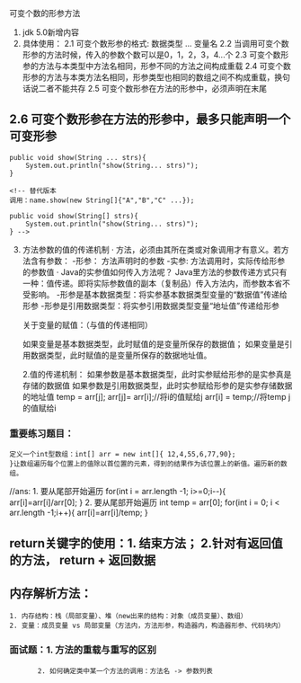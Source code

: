 可变个数的形参方法
1. jdk 5.0新增内容
2. 具体使用：
    2.1 可变个数形参的格式: 数据类型 ...  变量名 
    2.2 当调用可变个数形参的方法时候，传入的参数个数可以是0，1，2，3，4...个
    2.3 可变个数形参的方法与本类型中方法名相同，形参不同的方法之间构成重载
    2.4 可变个数形参的方法与本类方法名相同，形参类型也相同的数组之间不构成重载，换句话说二者不能共存
    2.5 可变个数形参在方法的形参中，必须声明在末尾 
 ## 2.6 可变个数形参在方法的形参中，最多只能声明一个可变形参 

    public void show(String ... strs){
        System.out.println("show(String... strs)");
    }
    
    <!-- 替代版本 
    调用：name.show(new String[]{"A","B","C" ...});

    public void show(String[] strs){
        System.out.println("show(String... strs)");
    } -->
3. 方法参数的值的传递机制
· 方法，必须由其所在类或对象调用才有意义。若方法含有参数：
    -形参： 方法声明时的参数
    -实参: 方法调用时，实际传给形参的参数值
· Java的实参值如何传入方法呢？
    Java里方法的参数传递方式只有一种：值传递。即将实际参数值的副本（复制品）传入方法内，而参数本省不受影响。
    -形参是基本数据类型：将实参基本数据类型变量的“数据值”传递给形参
    -形参是引用数据类型：将实参引用数据类型变量“地址值”传递给形参

    关于变量的赋值：（与值的传递相同）

    如果变量是基本数据类型，此时赋值的是变量所保存的数据值；
    如果变量是引用数据类型，此时赋值的是变量所保存的数据地址值。
   
    2.值的传递机制：
    如果参数是基本数据类型，此时实参赋给形参的是实参真是存储的数据值
    如果参数是引用数据类型，此时实参赋给形参的是实参存储数据的地址值
    temp = arr[j];
    arr[j]= arr[i];//将i的值赋给j
    arr[i] = temp;//将temp j的值赋给i

### 重要练习题目：
    定义一个int型数组：int[] arr = new int[]{ 12,4,55,6,77,90};
    }让数组遍历每个位置上的值除以首位置的元素，得到的结果作为该位置上的新值。遍历新的数组。
//ans: 
    1. 要从尾部开始遍历
    for(int i = arr.length -1; i>=0;i--){
        arr[i]=arr[i]/arr[0];
    }
    2. 要从尾部开始遍历
    int temp = arr[0];
    for(int i = 0; i < arr.length -1;i++){
        arr[i]=arr[i]/temp;
    }

## return关键字的使用：1. 结束方法； 2.针对有返回值的方法， return + 返回数据
## 内存解析方法：
    1. 内存结构：栈（局部变量）、堆（new出来的结构：对象（成员变量）、数组）
    2. 变量：成员变量 vs 局部变量（方法内，方法形参，构造器内，构造器形参、代码块内）


### 面试题：1. 方法的重载与重写的区别
           2. 如何确定类中某一个方法的调用：方法名 -> 参数列表
            
